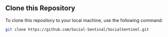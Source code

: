 ## Clone this Repository

To clone this repository to your local machine, use the following command:

```bash
git clone https://github.com/Social-Sentinal/SocialSentinel.git
